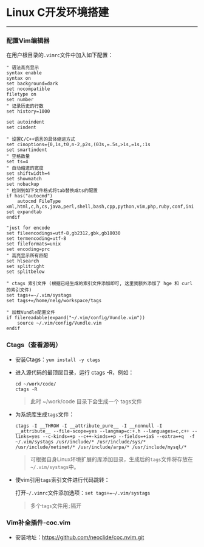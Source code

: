 # Linux C开发环境搭建

---

### 配置Vim编辑器

在用户根目录的`.vimrc`文件中加入如下配置：

```shell
" 语法高亮显示
syntax enable
syntax on    
set background=dark
set nocompatible
filetype on
set number
" 记录历史的行数
set history=1000

set autoindent
set cindent

" 设置C/C++语言的具体缩进方式
set cinoptions={0,1s,t0,n-2,p2s,(03s,=.5s,>1s,=1s,:1s
set smartindent
" 空格数量
set ts=4
" 自动缩进的宽度
set shiftwidth=4
set showmatch
set nobackup
" 检测到如下文件格式将tab替换成ts的配置
if has("autocmd")
	autocmd FileType xml,html,c,h,cs,java,perl,shell,bash,cpp,python,vim,php,ruby,conf,ini set expandtab
endif

"just for encode
set fileencodings=utf-8,gb2312,gbk,gb18030
set termencoding=utf-8
set fileformats=unix
set encoding=prc
" 高亮显示所有匹配
set hlsearch
set splitright
set splitbelow

" ctags 索引文件 (根据已经生成的索引文件添加即可, 这里我额外添加了 hge 和 curl 的索引文件)
set tags+=~/.vim/systags
set tags+=/home/nelg/workspace/tags

" 加载Vundle配置文件
if filereadable(expand("~/.vim/config/Vundle.vim"))
    source ~/.vim/config/Vundle.vim
endif
```

### Ctags（查看源码）

- 安装Ctags：`yum install -y ctags`

- 进入源代码的最顶层目录，运行 ctags -R，例如：

  ```shell
  cd ~/work/code/
  ctags -R
  ```

  > 此时 ~/work/code 目录下会生成一个 tags文件

- 为系统库生成`tags`文件：

  ```shell
  ctags -I __THROW -I __attribute_pure__ -I __nonnull -I __attribute__ --file-scope=yes --langmap=c:+.h --languages=c,c++ --links=yes --c-kinds=+p --c++-kinds=+p --fields=+iaS --extra=+q  -f ~/.vim/systags /usr/include/* /usr/include/sys/* /usr/include/netinet/* /usr/include/arpa/* /usr/include/mysql/*
  ```

  > 可根据自身Linux环境扩展的库添加目录，生成后的`tags`文件将存放在`~/.vim/systags`中。

- 使vim引用`tags`索引文件进行代码跳转：

  打开`~/.vimrc`文件添加选项：`set tags+=~/.vim/systags`

  > 多个`tags`文件用`;`隔开
 
 ### Vim补全插件-coc.vim
 
 - 安装地址：https://github.com/neoclide/coc.nvim.git
